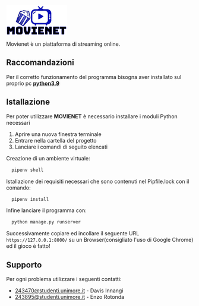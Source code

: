![Movienet Logo](/static/img/Logofinale.png)

Movienet è un piattaforma di streaming online.

## **Raccomandazioni**

Per il corretto funzionamento del programma bisogna aver installato sul proprio pc [**python3.9**](https://www.python.org/downloads/)

## **Istallazione**

Per poter utilizzare **MOVIENET** è necessario installare i moduli Python necessari

1. Aprire una nuova finestra terminale
2. Entrare nella cartella del progetto
3. Lanciare i comandi di seguito elencati

Creazione di un ambiente virtuale:

```python
  pipenv shell
```

Istallazione dei requisiti necessari che sono contenuti nel Pipfile.lock con il comando:

```python
  pipenv install
```

Infine lanciare il programma con:

```python
  python manage.py runserver
```

Successivamente copiare ed incollare il seguente URL `https://127.0.0.1:8000/` su un Browser(consigliato l'uso di Google Chrome) ed il gioco è fatto!

## **Supporto**

Per ogni problema utilizzare i seguenti contatti:
* 243470@studenti.unimore.it - Davis Innangi
* 243895@studenti.unimore.it - Enzo Rotonda
